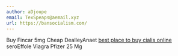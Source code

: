 ```yaml
---
author: aDjoupe
email: TexSpeaps@aemail.xyz
url: https://bansocialism.com/
---
```


Buy Fincar 5mg Cheap  DealleyAnaet <a href=https://bansocialism.com/>best place to buy cialis online</a> seroEffole Viagra Pfizer 25 Mg 